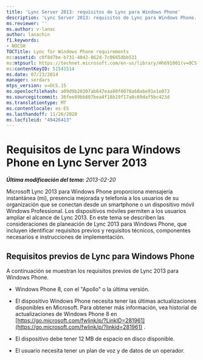 ```yaml
---
title: 'Lync Server 2013: requisitos de Lync para Windows Phone'
description: 'Lync Server 2013: requisitos de Lync para Windows Phone.'
ms.reviewer: ''
ms.author: v-lanac
author: lanachin
f1.keywords:
- NOCSH
TOCTitle: Lync for Windows Phone requirements
ms:assetid: c0f8d7be-b731-4842-862d-7c0665dbb531
ms:mtpsurl: https://technet.microsoft.com/en-us/library/Hh691001(v=OCS.15)
ms:contentKeyID: 51541514
ms.date: 07/23/2014
manager: serdars
mtps_version: v=OCS.15
ms.openlocfilehash: a09d9b20207ab647eaa80f0078a68abe91e1e073
ms.sourcegitcommit: 36fee89bb887bea4f18b19f17a8c69daf5bc423d
ms.translationtype: MT
ms.contentlocale: es-ES
ms.lasthandoff: 11/26/2020
ms.locfileid: "49426413"
---
```

# <a name="lync-for-windows-phone-requirements-in-lync-server-2013"></a>Requisitos de Lync para Windows Phone en Lync Server 2013

<div data-xmlns="http://www.w3.org/1999/xhtml">

<div class="topic" data-xmlns="http://www.w3.org/1999/xhtml" data-msxsl="urn:schemas-microsoft-com:xslt" data-cs="https://msdn.microsoft.com/">

<div data-asp="https://msdn2.microsoft.com/asp">



</div>

<div id="mainSection">

<div id="mainBody">

<span> </span>

_**Última modificación del tema:** 2013-02-20_

Microsoft Lync 2013 para Windows Phone proporciona mensajería instantánea (mi), presencia mejorada y telefonía a los usuarios de su organización que se conectan desde un smartphone o un dispositivo móvil Windows Professional. Los dispositivos móviles permiten a los usuarios ampliar el alcance de Lync 2013. En este tema se describen las consideraciones de planeación de Lync 2013 para Windows Phone, que incluyen identificar requisitos previos y requisitos técnicos, componentes necesarios e instrucciones de implementación.

<div>

## <a name="lync-for-windows-phone-prerequisites"></a>Requisitos previos de Lync para Windows Phone

A continuación se muestran los requisitos previos de Lync 2013 para Windows Phone.

  - Windows Phone 8, con el "Apollo" o la última versión.

  - El dispositivo Windows Phone necesita tener las últimas actualizaciones disponibles en Microsoft. Para obtener más información, vea historial de actualizaciones de Windows Phone 8 en [https://go.microsoft.com/fwlink/p/?LinkID=281961](https://go.microsoft.com/fwlink/p/?linkid=281961) .

  - El dispositivo debe tener 12 MB de espacio en disco disponible.

  - El usuario necesita tener un plan de voz y de datos de un operador.

</div>

</div>

<span> </span>

</div>

</div>

</div>

